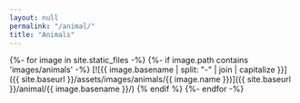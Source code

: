 ```yaml
---
layout: null
permalink: "/animal/"
title: "Animals"
---
```


{%- for image in site.static_files -%}
    {%- if image.path contains 'images/animals' -%}
        [![{{ image.basename | split: "-" | join | capitalize }}]({{ site.baseurl }}/assets/images/animals/{{ image.name }})]({{ site.baseurl }}/animal/{{ image.basename }}/)
    {% endif %}
{%- endfor -%}

